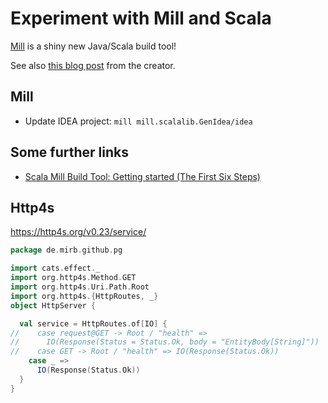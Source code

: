 # Experiment with Mill and Scala

[Mill](https://com-lihaoyi.github.io/mill/mill/Intro_to_Mill.html) is a shiny new Java/Scala build tool!

See also [this blog post](https://www.lihaoyi.com/post/MillBetterScalaBuilds.html) from the creator.

## Mill

  - Update IDEA project: `mill mill.scalalib.GenIdea/idea`

## Some further links

  - [Scala Mill Build Tool: Getting started (The First Six Steps)](https://alvinalexander.com/scala/mill-build-tool/intro/)


## Http4s

https://http4s.org/v0.23/service/

```scala
package de.mirb.github.pg

import cats.effect._
import org.http4s.Method.GET
import org.http4s.Uri.Path.Root
import org.http4s.{HttpRoutes, _}
object HttpServer {

  val service = HttpRoutes.of[IO] {
//    case request@GET -> Root / "health" =>
//      IO(Response(Status = Status.Ok, body = "EntityBody[String]"))
//    case GET -> Root / "health" => IO(Response(Status.Ok))
    case _ =>
      IO(Response(Status.Ok))
  }
}
```